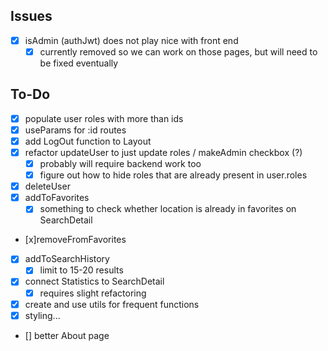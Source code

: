 ## Issues
- [x] isAdmin (authJwt) does not play nice with front end
    - [x] currently removed so we can work on those pages, but will need to be fixed eventually

## To-Do
- [x] populate user roles with more than ids
- [x] useParams for :id routes
- [x] add LogOut function to Layout
- [x] refactor updateUser to just update roles / makeAdmin checkbox (?)
    - [x] probably will require backend work too
    - [x] figure out how to hide roles that are already present in user.roles
- [x] deleteUser
- [x] addToFavorites
    - [x] something to check whether location is already in favorites on SearchDetail
- [x]removeFromFavorites
- [x] addToSearchHistory
    - [x] limit to 15-20 results
- [x] connect Statistics to SearchDetail
    - [x] requires slight refactoring 
- [x] create and use utils for frequent functions
- [x] styling...
- [] better About page